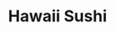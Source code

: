 ---
layout: place
title: "Hawaii Sushi"
permalink: /hawaii/honolulu/hawaii-sushi.html
stateAbbr: HI
stateName: Hawaii
cityName: Honolulu
seo:
  name: "Hawaii Sushi"
  type: Restaurant
  links: https://hawaii-sushi.square.site/
description: "Hawaii Sushi serves delicious sushi in Honolulu, Hawaii. Try fresh Japanese dishes for a great dining experience. "
place_id: ChIJsbry8nxyAHwRnXRDGIlIrpU
photos:
  - name: >-
      places/ChIJsbry8nxyAHwRnXRDGIlIrpU/photos/AeeoHcLyl3lMSPevZ80cA-46rph4Ky7izBbFez_e8R8xwGeJ4UZ2dmicakqdwjqFVK_QW3Ks-QlgKIBja6WKW62-6YTz5YDZ4XzOSEf498Rtpv2KeY7KalkqjhNtSauJTRkFlyJMFKZi9lL46yU0vlS647LbmaJ4KjF04twD1m1Ylw_Lvs1jC4d8GVdc8YqUAELEVSVWRh39KPq9swXEeKRi6_BAeHM8pdKV1nSaWcH-KHFVYgjDV20MIagdO-qvlrPZ6rcwNTtbwhC7i5AiyyafZgpbTVhlf3YYb9pnAP8LMYoXU1biiUyT8ZFCiyzhpYiQTZTBi8ne0ahF25Aak60gUm4aM6namWB3xM4jiZbQnaWwg2F6ASGnrFjXK9M2w9ep6-GBHrOX53lIYcLO93DkEv9wLeSrv9Zsw7QbTBJGk1vtrK8
    widthPx: 4032
    heightPx: 3024
    authorAttributions:
      - displayName: Spring Nash
        uri: https://maps.google.com/maps/contrib/116731670817228571161
        photoUri: >-
          https://lh3.googleusercontent.com/a-/ALV-UjWSLn9mc_jAEnVGnDq4RiQtykxROku7TI8a_3v8TVmWOON8CSM-=s100-p-k-no-mo
    flagContentUri: >-
      https://www.google.com/local/imagery/report/?cb_client=maps_api_places.places_api&image_key=!1e10!2sCIHM0ogKEICAgIDEkICAgwE&hl=en-US
    googleMapsUri: >-
      https://www.google.com/maps/place//data=!3m4!1e2!3m2!1sCIHM0ogKEICAgIDEkICAgwE!2e10!4m2!3m1!1s0x7c00727cf2f2bab1:0x95ae48891843749d
  - name: >-
      places/ChIJsbry8nxyAHwRnXRDGIlIrpU/photos/AeeoHcLy63WFkERMUbPifp3MGWu6_YWbQ4ZIZU8NmIeIlEv3AggJlwBsVh-Nh7xmn15nI8BqzEzPhd831BcflVbcRRpkz-8uGVQNq3lyF0d4hVzADkDuP420pKztCrTmNJSsInkhXlnMyId-qQvLywgqJYeroPB71NeOioCjqbarsFoEOaWrmBfvwEJYB5F1wh9ZvbdEVp-HgHgt68Rfyofi1ZDD4tj7wEHLIysiVH4A-dyEdNbrpTHjRdV1CtbcHxFLAFLJiq-r3x1uMfL-Umd4SCvGEGRm9E6KG-iTIXJ5th9M-njMEkC7fZ9XEqlPttNvJXCO-zsKCuxNmKfZNQMXJCTSZpUEFJ1MS7J8gltn4nTl-rM2l_mZwSA5W3TWhf6yn0x7C37p_UHOu1txEAQX8SHUdiSN2qnIJ0SSATvPxHt4u-I
    widthPx: 3024
    heightPx: 4032
    authorAttributions:
      - displayName: Phil W
        uri: https://maps.google.com/maps/contrib/116349130140655707909
        photoUri: >-
          https://lh3.googleusercontent.com/a/ACg8ocJIl8DL94AxXIuHLN2ewaEfw9HU6M41WN8a0cSIoeICOOiYsg=s100-p-k-no-mo
    flagContentUri: >-
      https://www.google.com/local/imagery/report/?cb_client=maps_api_places.places_api&image_key=!1e10!2sCIHM0ogKEICAgICh5s324gE&hl=en-US
    googleMapsUri: >-
      https://www.google.com/maps/place//data=!3m4!1e2!3m2!1sCIHM0ogKEICAgICh5s324gE!2e10!4m2!3m1!1s0x7c00727cf2f2bab1:0x95ae48891843749d
  - name: >-
      places/ChIJsbry8nxyAHwRnXRDGIlIrpU/photos/AeeoHcLBUFzI4VAg5d1DmggGRzdwi4S8XGgQrjtLuETs0qJylK3s8KGeW0OOgimzyUSdGFqK0f5mHcRD_tnOO6ng_ET3c_oIsNx2goM42QDDwQlyLgJ2QQ1Jy5CmphK4ma5f2oyGQT4eV6rEJyiwFxvC-lKt2mAGszOSlGzdZU1H3YbPZBoHlrDuFH8MgUp17NdL5pfgQybpsK8oUBNcaK9_8h6dox8BG8IiNd3oaUvstKYduAsqBl4kzKVmFvO5Eg7ndfRQ7UpRCD0W2n1oayotMD21eBmNsZcKvONuGJZxJ3gX77gm1b6Tk2WeiS5oqCUEXuxKDucfmZvVivlrouW9hLbtxx_Qh0hacY0YmxnjwRiIyXXl1q7ejNcn-au1Y5e7L0Su3auVWvg1Zp0rmO58JDQ8afRbmFoSKODiL3-Ipqc
    widthPx: 3024
    heightPx: 4032
    authorAttributions:
      - displayName: Austin Gante
        uri: https://maps.google.com/maps/contrib/100386200496641701066
        photoUri: >-
          https://lh3.googleusercontent.com/a/ACg8ocJM_1XV-E0QF6Q9-iEE_s-xiel-ZPL3mirVtkQXyoD6xMJCBQ=s100-p-k-no-mo
    flagContentUri: >-
      https://www.google.com/local/imagery/report/?cb_client=maps_api_places.places_api&image_key=!1e10!2sCIHM0ogKEICAgICF_durCg&hl=en-US
    googleMapsUri: >-
      https://www.google.com/maps/place//data=!3m4!1e2!3m2!1sCIHM0ogKEICAgICF_durCg!2e10!4m2!3m1!1s0x7c00727cf2f2bab1:0x95ae48891843749d
  - name: >-
      places/ChIJsbry8nxyAHwRnXRDGIlIrpU/photos/AeeoHcIW39MuM13yrmhkSP0CMWV5xJDIX3JhFUBgu6ElSoBaD3N41FM7xAjhc8WFC39speinvq_ikvvOAILI_E810KizY0OQoyKT7tUkyxarqYPJkeENvfqP8TiuAngpXwEqB7KW83SUEzhmtzs-Wa-AAI1A9e3iJpcHmZbVCOQu5N5lJygTWKVIJ3eaqSc0P_uhINrTgVQkIFyB-dwRZKdoLPPxjnQzlYdXI6qdyTzQfTJ_z3O86nq8s7y6mR5Wn74u-b6fP_xBwSIdnNpl0-G9trAeUGDHDnI8Qxvs9KzxmJOZLlzzvY3zc8rEGZnRhWM7byeX31FRDVEee_pF3jFggid_x4K4heZ4B3DpIVKbuP3WBF82URpzm_srIOVrw6W38BmiPGK6OZof8BlGV8qIdMrbZ061UPYLBZ1mFNfW6wQ
    widthPx: 3000
    heightPx: 4000
    authorAttributions:
      - displayName: Arnis
        uri: https://maps.google.com/maps/contrib/102626899221121464869
        photoUri: >-
          https://lh3.googleusercontent.com/a-/ALV-UjVMriNSEowoyDRkBfqbywJzez-YWIF3iyeVu93tn7xTYqUwT4jrDA=s100-p-k-no-mo
    flagContentUri: >-
      https://www.google.com/local/imagery/report/?cb_client=maps_api_places.places_api&image_key=!1e10!2sCIHM0ogKEICAgIDnrtPwHg&hl=en-US
    googleMapsUri: >-
      https://www.google.com/maps/place//data=!3m4!1e2!3m2!1sCIHM0ogKEICAgIDnrtPwHg!2e10!4m2!3m1!1s0x7c00727cf2f2bab1:0x95ae48891843749d
  - name: >-
      places/ChIJsbry8nxyAHwRnXRDGIlIrpU/photos/AeeoHcJnOqTSq-fGAQJ-X5WRFgBhrlSD0oS887MfCMnOvWKK5pVK87nhk-xA0xw2DXUh_6wuteqWJ7_lsIzJ6oDURa3N-1QCJ93uRCDqbdnW4E7qhEK3xw48U323rM7KPKE6f80eF3oNTJNgmg6WL04XNZIPEV957gbuBtYbwUqGweBdt5fb5nt7-sXbHeRnh0dA8i1xuOqoQ74hFnf5LRbEFafHGp4XOKv8E3uO3rRwBzz1vVR0zrjzoHyARIC7PanIXvQVUI2VZAHQ0zsMvkPZwT4M6sKpNF31rBG-ja0cWVuD9LxsU8-R2Pv8fSrvwhe9JpfEmYnFSR8-g9M6gmaqND-k9WEdWyi0yTBnPobND52wS-7duHftdWKLxY63o-m9C8vWcMJ_40G0bacohOxzt5E5t3WWSjlH9zMNPCD8gydNZQ
    widthPx: 4608
    heightPx: 2592
    authorAttributions:
      - displayName: Yasunori Minamihara
        uri: https://maps.google.com/maps/contrib/103716934390072898167
        photoUri: >-
          https://lh3.googleusercontent.com/a-/ALV-UjWXmDWIHb8FuzpsllkFG-P0NEjsfL7fTThTzRtd1eS-r4-k3Q_Swg=s100-p-k-no-mo
    flagContentUri: >-
      https://www.google.com/local/imagery/report/?cb_client=maps_api_places.places_api&image_key=!1e10!2sCIHM0ogKEICAgID9xYTYWg&hl=en-US
    googleMapsUri: >-
      https://www.google.com/maps/place//data=!3m4!1e2!3m2!1sCIHM0ogKEICAgID9xYTYWg!2e10!4m2!3m1!1s0x7c00727cf2f2bab1:0x95ae48891843749d
  - name: >-
      places/ChIJsbry8nxyAHwRnXRDGIlIrpU/photos/AeeoHcLWApsQcYsin1W3nYvhQyJHJ0JRuQED3lNPqVuA6Emf-pEi89U0krTucXRYX_xWrVvDRKyG1EimqNKIAUNpu2WjsVkUtx8ELts-W5E0Mxv5A6dEYa5WVd9uX7AJJCc6HcTO1_sHEG9iTaBl7pI7U2CWKiALSaWXyOQ-CcEPPxMX57uqHcSx_cBPNCr2-7tTgFp9L6WFLLiJEryXrzsZRkt_BKqv1nyC_2WZjBrp76f0YoGiAy0HqjxqULrputYm5aYcGVF65NbR01JIPkXh07tUHZlDIVoi8oMH4HRfH0aOcMiApCBZma52q6eL00Se4GGtCFiVED3I_2RqV1JG2M5JzlYRfxGXyTQegGe2CWSyljNgeB7zcPq-_E_QHwcUWK1AMj8c8_kX3_A45Zcuo6ArE658qKLLJWnkOIsWDc07eQ
    widthPx: 3024
    heightPx: 4032
    authorAttributions:
      - displayName: Connie C
        uri: https://maps.google.com/maps/contrib/107756269920024424305
        photoUri: >-
          https://lh3.googleusercontent.com/a-/ALV-UjXMiGwqIHW8RY3pNj8XU9Yn8AN5NHnDYGs4P1RMMa3_iT1OtiVZbw=s100-p-k-no-mo
    flagContentUri: >-
      https://www.google.com/local/imagery/report/?cb_client=maps_api_places.places_api&image_key=!1e10!2sCIHM0ogKEICAgID2yPjVSQ&hl=en-US
    googleMapsUri: >-
      https://www.google.com/maps/place//data=!3m4!1e2!3m2!1sCIHM0ogKEICAgID2yPjVSQ!2e10!4m2!3m1!1s0x7c00727cf2f2bab1:0x95ae48891843749d
  - name: >-
      places/ChIJsbry8nxyAHwRnXRDGIlIrpU/photos/AeeoHcKkhwDTnMqMcQGz3BilS26ApRrMQrAmXsf96_Jo5MqE91JhbuoWAx4UbNiFdwYGM5LIofOpzjZYAtPw0W4Jtw13_uCaFdnlDQ4GqeoAxbvbP_rDG-adFPD03JmsKvGCsSi6Xxj0luKjZP0KVrHtkxJvuJtd7L_Blw1wqHJ3MtlQ2UrwpqrpNP5nhK6iIRcjND_lDHnD7B8MaXbsR9VAOKy-llTns4TZX75CoS0jKPlrUH__HpjlBLDrNvIm9Rd0zRL7NPF7mIMbeO8UndOceZhW8vrSICTxkPf5t6AHu6jWoUJyJzPtq8PnabGKqF3INZYAeGzu998Dd7xf6PfZPDwnkum5pnZT6Wx2ry5V8JU8EzKAXUD_PMEA0u6lgud3RJcQGpAp0ZLrBzMz3Kfk1G03kTSHC3yHmQMuHJMmgf2P1ww
    widthPx: 4032
    heightPx: 3024
    authorAttributions:
      - displayName: 끼토리
        uri: https://maps.google.com/maps/contrib/114387340674819114862
        photoUri: >-
          https://lh3.googleusercontent.com/a-/ALV-UjUt2olZA5cA5IK2HnVYv1iRI6nLuxvrnwnSVgxW7U1nZiZ2ppPeuQ=s100-p-k-no-mo
    flagContentUri: >-
      https://www.google.com/local/imagery/report/?cb_client=maps_api_places.places_api&image_key=!1e10!2sCIHM0ogKEICAgID4xprKwQE&hl=en-US
    googleMapsUri: >-
      https://www.google.com/maps/place//data=!3m4!1e2!3m2!1sCIHM0ogKEICAgID4xprKwQE!2e10!4m2!3m1!1s0x7c00727cf2f2bab1:0x95ae48891843749d
  - name: >-
      places/ChIJsbry8nxyAHwRnXRDGIlIrpU/photos/AeeoHcJmxvPqS8iVzJsGlSKEW6TAHg_DljyN3xXD6hNEY3hz8zpGAFVbZ6vGVL2AK3Wo9z-MF3VZHM4BOshzFO6zGyezAPyoPh0c82NwOEffXGGtyb8X_DnW3XIkmm0s6kn5FTnrc37lBNoO5O19eQWAxhTKv5Lx56Dt_QtNEltkfuMWUD_TPXFEckQbwizhKM6MgyhJG8eQfGZzFz1miSlsP9Oin5P_cXFn3FwlrW9Q2bEXjRiq8pec1G9Cu1t0EHw9pKiFjBOGBkE9KM_UFJwPeRqWZZfM_yZFm_0SN_HcItge9BeoWNzRkcANUejGoMz1lqQvwUdGQZ7PD1DdFi2lRyPeI6PGqOvdJ-fqa0_221uEZuDEbsLuBi4Ol5h7frTYQZH8SSBlF1XU3M09H_QaMgAyO0KJ6KyyONS2xb2J0E4
    widthPx: 4032
    heightPx: 3024
    authorAttributions:
      - displayName: Dan Lamprey
        uri: https://maps.google.com/maps/contrib/108170656568676368897
        photoUri: >-
          https://lh3.googleusercontent.com/a-/ALV-UjUtwT88IyrLLIY6VTgziRBkzoHmUPGEHZBirXxhFj3n-6ZUNfOKyQ=s100-p-k-no-mo
    flagContentUri: >-
      https://www.google.com/local/imagery/report/?cb_client=maps_api_places.places_api&image_key=!1e10!2sCIHM0ogKEICAgID6z9qMGA&hl=en-US
    googleMapsUri: >-
      https://www.google.com/maps/place//data=!3m4!1e2!3m2!1sCIHM0ogKEICAgID6z9qMGA!2e10!4m2!3m1!1s0x7c00727cf2f2bab1:0x95ae48891843749d
  - name: >-
      places/ChIJsbry8nxyAHwRnXRDGIlIrpU/photos/AeeoHcK1ogjqLhnXyKA2sbKOgRZxgKlBC2m7ziLZt2FWMHcYzu9NhRO6Alv8v-a7tb-zr6Ia7_s7x_Nje49S2LJhx70QAuQk8LEpGiQRcbGO7soUPcaIh4N_H7TDAeSFLa3XIMQk4wKuHqDZ6jyHnd2uhDLQlO404JCre0oCDf_3rT4StiXDpYbJ34t5c1ENIaG5sEcQL0xamBv-XfOD3OKpvOTbjiwsFkE4bqyiYum5_pHvGw-uYBjvK8HOHXSbC8Pz-ptAiUWBgBHI_xNPtNygln3zfLalg7CB5UZ1DNesscCAT_f42KQ0yIsy62D9DH9-A-kgzl0Y8JUBopEvFowdcEd82YltIFV9B7vfr8fdAebcRKP6qiYcKtophpPXMgx7lf2CwK6Eqggn7wAYfBzcktu_ZcWIsGR0wZYPKQ-ifxeUzA
    widthPx: 3072
    heightPx: 4080
    authorAttributions:
      - displayName: T. K.
        uri: https://maps.google.com/maps/contrib/115330500283000630626
        photoUri: >-
          https://lh3.googleusercontent.com/a-/ALV-UjVmAuu1gzmmX8bq8i1b4g2I_wrhPvHuoL9zZ0t4Dwrox7755O1fZg=s100-p-k-no-mo
    flagContentUri: >-
      https://www.google.com/local/imagery/report/?cb_client=maps_api_places.places_api&image_key=!1e10!2sCIHM0ogKEICAgIDz17GhLg&hl=en-US
    googleMapsUri: >-
      https://www.google.com/maps/place//data=!3m4!1e2!3m2!1sCIHM0ogKEICAgIDz17GhLg!2e10!4m2!3m1!1s0x7c00727cf2f2bab1:0x95ae48891843749d
  - name: >-
      places/ChIJsbry8nxyAHwRnXRDGIlIrpU/photos/AeeoHcIjci0zwXoSz1o3IMO22fnTRywlocH-nmWW3_eBn-fYBL7YfHEZZCmsrAfpQH2kM3lQXBIcyQvqodMjIAMajxmTvem6F25xU3lqpvZPs0kNIAtftouiY0GpJLyYmDbhgMXs2W6KcyCkXWQWwSsgkyy0Z1u2KiGyZbIczHd45bxQL5uB4QjMgy4mQeeAvSHh-2JtFgt-nOFkD0NgfW2CbclbUwQj7vWDiwqItBuxTr6vrFkSRTTXt6qjB8Mx_U91kYi6iC0-bJJih5n_cQvy2CSOqTG-kfM4h_vowwyB29xkfuZ6GKAi2-YXes18F5XjivZ6-CepXKcQORbm2sGPLWXzdoauuMaHwCHvuKAvwsdWpezzlU0R5FVF7k8HlJM9HKMFnYkq3-vsQljScrbtTRRJrIHkf6GfdUGHB8FqTQs_jX7h
    widthPx: 2861
    heightPx: 3699
    authorAttributions:
      - displayName: David
        uri: https://maps.google.com/maps/contrib/112912963982617019618
        photoUri: >-
          https://lh3.googleusercontent.com/a-/ALV-UjWT0gLHwPak0xat_6QQY5ZHB7VBXwXiJuOQQqTRTfe3PLoDag=s100-p-k-no-mo
    flagContentUri: >-
      https://www.google.com/local/imagery/report/?cb_client=maps_api_places.places_api&image_key=!1e10!2sCIHM0ogKEICAgMCQ0ZOi9gE&hl=en-US
    googleMapsUri: >-
      https://www.google.com/maps/place//data=!3m4!1e2!3m2!1sCIHM0ogKEICAgMCQ0ZOi9gE!2e10!4m2!3m1!1s0x7c00727cf2f2bab1:0x95ae48891843749d
address: 3045 Monsarrat Ave Ste 1, Honolulu, HI 96815, USA
street: 3045 Monsarrat Ave Ste 1
city: Honolulu
state: HI
zip: '96815'
country: USA
neighborhood: Diamond Head / Kapahulu / St. Louis Heights
latitude: '21.268792'
longitude: '-157.813358'
accessibility_options:
  wheelchairAccessibleParking: true
  wheelchairAccessibleEntrance: true
business_status: OPERATIONAL
name: Hawaii Sushi
google_maps_links:
  directionsUri: >-
    https://www.google.com/maps/dir//''/data=!4m7!4m6!1m1!4e2!1m2!1m1!1s0x7c00727cf2f2bab1:0x95ae48891843749d!3e0
  placeUri: https://maps.google.com/?cid=10785637911253709981
  writeAReviewUri: >-
    https://www.google.com/maps/place//data=!4m3!3m2!1s0x7c00727cf2f2bab1:0x95ae48891843749d!12e1
  reviewsUri: >-
    https://www.google.com/maps/place//data=!4m4!3m3!1s0x7c00727cf2f2bab1:0x95ae48891843749d!9m1!1b1
  photosUri: >-
    https://www.google.com/maps/place//data=!4m3!3m2!1s0x7c00727cf2f2bab1:0x95ae48891843749d!10e5
primary_type: Sushi Restaurant
opening_hours:
  regular:
    - 'Monday: 10:00 AM – 8:00 PM'
    - 'Tuesday: 10:00 AM – 8:00 PM'
    - 'Wednesday: 10:00 AM – 8:00 PM'
    - 'Thursday: 10:00 AM – 8:00 PM'
    - 'Friday: 10:00 AM – 8:00 PM'
    - 'Saturday: 10:00 AM – 8:00 PM'
    - 'Sunday: 10:00 AM – 8:00 PM'
  current:
    - 'Monday: 10:00 AM – 8:00 PM'
    - 'Tuesday: 10:00 AM – 8:00 PM'
    - 'Wednesday: 10:00 AM – 8:00 PM'
    - 'Thursday: 10:00 AM – 8:00 PM'
    - 'Friday: 10:00 AM – 8:00 PM'
    - 'Saturday: 10:00 AM – 8:00 PM'
    - 'Sunday: 10:00 AM – 8:00 PM'
secondary_opening_hours:
  regular:
    weekdayDescriptions: null
    type: null
  current:
    weekdayDescriptions: null
    type: null
phone: (808) 734-6370
price_level: PRICE_LEVEL_MODERATE
price_range: $10 &ndash; $20
rating: '4.6'
rating_count: 0
website: https://hawaii-sushi.square.site/
reviews: null
parking_options: null
payment_options: null
allow_dogs: null
curbside_pickup: null
delivery: null
dine_in: null
good_for_children: null
good_for_groups: null
good_for_sports: null
live_music: null
menu_for_children: null
outdoor_seating: null
reservable: null
restroom: null
serves_beer: null
serves_breakfast: null
serves_brunch: null
serves_cocktails: null
serves_coffee: null
serves_dinner: null
serves_dessert: null
serves_lunch: null
serves_vegetarian_food: null
serves_wine: null
takeout: null
update_category: essentials
summary: null

---